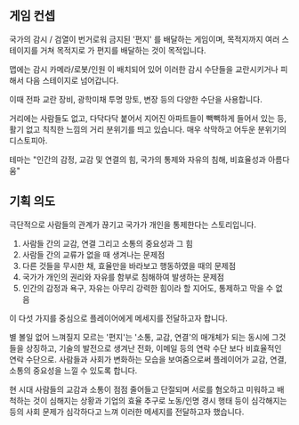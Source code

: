 ## 게임 컨셉
국가의 감시 / 검열이 번거로워 금지된 '편지' 를 배달하는 게임이며, 목적지까지 여러 스테이지를 거쳐 목적지로 가 편지를 배달하는 것이 목적입니다.

맵에는 감시 카메라/로봇/인원 이 배치되어 있어 이러한 감시 수단들을 교란시키거나 피해서 다음 스테이지로 넘어갑니다.

이때 전파 교란 장비, 광학미채 투명 망토, 변장 등의 다양한 수단을 사용합니다.

거리에는 사람들도 없고, 다닥다닥 붙어서 지어진 아파트들이 빽빽하게 들어서 있는 등,
활기 없고 칙칙한 느낌의 거리 분위기를 띄고 있습니다.
매우 삭막하고 어두운 분위기의 디스토피아.

테마는 "인간의 감정, 교감 및 연결의 힘, 국가의 통제와 자유의 침해, 비효율성과 아름다움"


## 기획 의도
극단적으로 사람들의 관계가 끊기고 국가가 개인을 통제한다는 스토리입니다.

1. 사람들 간의 교감, 연결 그리고 소통의 중요성과 그 힘
2. 사람들 간의 교류가 없을 때 생겨나는 문제점
3. 다른 것들을 무시한 채, 효율만을 바라보고 행동하였을 때의 문제점
4. 국가가 개인의 권리와 자유를 함부로 침해하여 발생하는 문제점
5. 인간의 감정과 욕구, 자유는 아무리 강력한 힘이라 할 지어도, 통제하고 막을 수 없음

이 다섯 가지를 중심으로 플레이어에게 메세지를 전달하고자 합니다.

별 볼일 없어 느껴질지 모르는 '편지'는 '소통, 교감, 연결'의 매개체가 되는 동시에 그것들을 상징하고, 기술의 발전으로 생겨난 전화, 이메일 등의 연락 수단 보다 비효율적인 연락 수단으로.
사람들과 사회가 변화하는 모습을 보여줌으로써 플레이어가 교감, 연결, 소통의 중요성을 느낄 수 있도록 합니다.

현 시대 사람들의 교감과 소통이 점점 줄어들고 단절되며 서로를 혐오하고 미워하고 배척하는 것이 심해지는 상황과 기업의 효율 추구로 노동/인명 경시 행태 등이 심각해지는 등의 사회 문제가 심각하다고 느껴 이러한 메세지를 전달하고자 했습니다.
